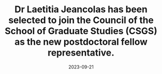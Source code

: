 ---
thumbs_up: Yes
type: Recognition
title: "Dr Laetitia Jeancolas has been selected to join the Council of the School of Graduate Studies (CSGS) as the new postdoctoral fellow representative."
date: 2023-09-21
---